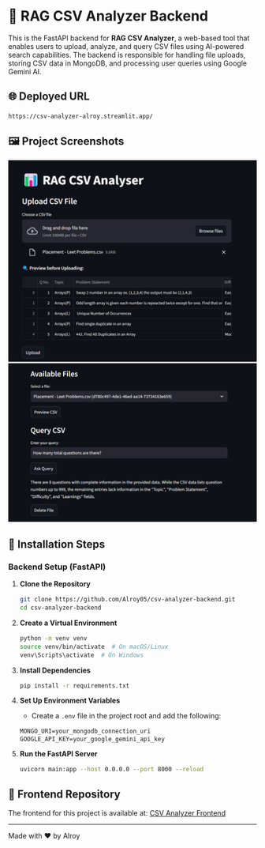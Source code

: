 # 📡 RAG CSV Analyzer Backend

This is the FastAPI backend for **RAG CSV Analyzer**, a web-based tool that enables users to upload, analyze, and query CSV files using AI-powered search capabilities. The backend is responsible for handling file uploads, storing CSV data in MongoDB, and processing user queries using Google Gemini AI.

## 🌐 Deployed URL
`https://csv-analyzer-alroy.streamlit.app/`

## 🖼️ Project Screenshots

![Screenshot 1](/assets/ss1.png)
![Screenshot 2](/assets/ss2.png)

## 🚀 Installation Steps

### Backend Setup (FastAPI)

1. **Clone the Repository**
   ```bash
   git clone https://github.com/Alroy05/csv-analyzer-backend.git
   cd csv-analyzer-backend
   ```

2. **Create a Virtual Environment**
   ```bash
   python -m venv venv
   source venv/bin/activate  # On macOS/Linux
   venv\Scripts\activate  # On Windows
   ```

3. **Install Dependencies**
   ```bash
   pip install -r requirements.txt
   ```

4. **Set Up Environment Variables**
   - Create a `.env` file in the project root and add the following:
   ```env
   MONGO_URI=your_mongodb_connection_uri
   GOOGLE_API_KEY=your_google_gemini_api_key
   ```

5. **Run the FastAPI Server**
   ```bash
   uvicorn main:app --host 0.0.0.0 --port 8000 --reload
   ```

## 🔗 Frontend Repository
The frontend for this project is available at:
[CSV Analyzer Frontend](https://github.com/Alroy05/csv-analyzer-frontend)

---

Made with ❤️ by Alroy

